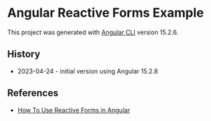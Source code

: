# **Angular Reactive Forms Example**

This project was generated with [Angular CLI](https://github.com/angular/angular-cli) version 15.2.6.
## History
* 2023-04-24 - initial version using Angular 15.2.8

## References
* [How To Use Reactive Forms in Angular](https://www.digitalocean.com/community/tutorials/angular-reactive-forms-introduction)
